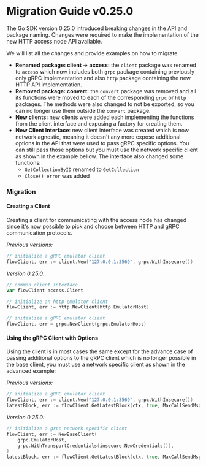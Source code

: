 # Migration Guide v0.25.0

The Go SDK version 0.25.0 introduced breaking changes in the API and package naming. 
Changes were required to make the implementation of the new HTTP access node API available. 

We will list all the changes and provide examples on how to migrate.

- **Renamed package: client -> access:** the `client` package was renamed to `access` 
which now includes both `grpc` package containing previously only gRPC implementation and 
also `http` package containing the new HTTP API implementation.
- **Removed package: convert:** the `convert` package was removed and all its functions were moved 
to each of the corresponding `grpc` or `http` packages. The methods were also changed to not be exported, 
so you can no longer use them outside the `convert` package.
- **New clients:** new clients were added each implementing the functions from the client interface 
and exposing a factory for creating them.
- **New Client Interface**: new client interface was created which is now network agnostic, meaning it 
doesn't any more expose additional options in the API that were used to pass gRPC specific options. You can 
still pass those options but you must use the network specific client as shown in the example bellow. 
The interface also changed some functions: 
  - `GetCollectionByID` renamed to `GetCollection`
  - `Close() error` was added

### Migration

#### Creating a Client
Creating a client for communicating with the access node has changed since it's now possible 
to pick and choose between HTTP and gRPC communication protocols. 

*Previous versions:*
```go
// initialize a gRPC emulator client
flowClient, err := client.New("127.0.0.1:3569", grpc.WithInsecure())
```

*Version 0.25.0*:
```go
// common client interface
var flowClient access.Client

// initialize an http emulator client
flowClient, err := http.NewClient(http.EmulatorHost)

// initialize a gPRC emulator client
flowClient, err = grpc.NewClient(grpc.EmulatorHost)
```

#### Using the gRPC Client with Options
Using the client is in most cases the same except for the advance case of passing additional 
options to the gRPC client which is no longer possible in the base client, you must use a 
network specific client as shown in the advanced example:

*Previous versions:*
```go
// initialize a gRPC emulator client
flowClient, err := client.New("127.0.0.1:3569", grpc.WithInsecure())
latestBlock, err := flowClient.GetLatestBlock(ctx, true, MaxCallSendMsgSize(100))
```

*Version 0.25.0:*
```go
// initialize a grpc network specific client
flowClient, err := NewBaseClient(
	grpc.EmulatorHost, 
	grpc.WithTransportCredentials(insecure.NewCredentials()),
)
latestBlock, err := flowClient.GetLatestBlock(ctx, true, MaxCallSendMsgSize(100))
```